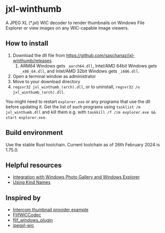 # jxl-winthumb

A JPEG XL (*.jxl) WIC decoder to render thumbnails on Windows File Explorer or view images on any WIC-capable image viewers.

## How to install

1. Download the dll file from https://github.com/saschanaz/jxl-winthumb/releases
   1. ARM64 Windows gets `_aarch64.dll`, Intel/AMD 64bit Windows gets `_x86_64.dll`, and Intel/AMD 32bit Windows gets `_i686.dll`.
1. Open a terminal window as administrator
1. Move to your download directory
1. `regsvr32 jxl_winthumb_(arch).dll`, or to uninstall, `regsvr32 /u jxl_winthumb_(arch).dll`.

You might need to restart `explorer.exe` or any programs that use the dll before updating it. Get the list of such programs using `tasklist /m jxl_winthumb.dll` and kill them e.g. with `taskkill /f /im explorer.exe && start explorer.exe`.

## Build environment

Use the stable Rust toolchain. Current toolchain as of 26th February 2024 is 1.75.0.

## Helpful resources

* [Integration with Windows Photo Gallery and Windows Explorer](https://docs.microsoft.com/en-us/windows/win32/wic/-wic-integrationregentries)
* [Using Kind Names](https://docs.microsoft.com/en-us/windows/win32/properties/building-property-handlers-user-friendly-kind-names)

## Inspired by

* [Intercom thumbnail provider example](https://github.com/Rantanen/intercom/tree/88d6a3c0470150805740b75ed23ec15131ec7469/samples/thumbnail_provider)
* [FlifWICCodec](https://github.com/peirick/FlifWICCodec/)
* [flif_windows_plugin](https://github.com/fherzog2/flif_windows_plugin/)
* [jpegxl-wic](https://github.com/mirillis/jpegxl-wic)
